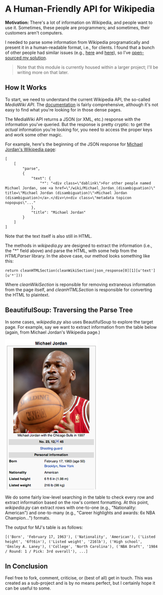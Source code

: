 # A Human-Friendly API for Wikipedia

**Motivation:** There's a lot of information on Wikipedia, and people want to use it. Sometimes, these people are programmers; and sometimes, their customers aren't computers.

I needed to parse some information from Wikipedia programatically and present it in a human-readable format, i.e., for clients. I found that a bunch of other people had similar issues (e.g., [here](http://stackoverflow.com/questions/120061/fetch-a-wikipedia-article-with-python?lq=1) and [here](http://stackoverflow.com/questions/4452102/how-to-get-plain-text-out-of-wikipedia?rq=1)), so I've [open-sourced my solution](https://github.com/crm416/quizzler/blob/master/src/wiki.py).

> Note that this module is currently housed within a larger project; I'll be writing more on that later.

## How It Works

To start, we need to understand the current Wikipedia API, the so-called *MediaWiki API*. The [documentation](http://www.mediawiki.org/wiki/API:Main_page) is fairly comprehensive, although it's not easy to find what you're looking for in those dense pages.

The MediaWiki API returns a JSON (or XML, etc.) response with the information you've queried. But the response is pretty cryptic: to get the *actual* information you're looking for, you need to access the proper keys and work some other magic.

For example, here's the beginning of the JSON response for [Michael Jordan's Wikipedia page](http://en.wikipedia.org/wiki/Michael_Jordan):

    [
        [
            "parse",
            {
                "text": {
                    "*": "<div class=\"dablink\">For other people named Michael Jordan, see <a href=\"/wiki/Michael_Jordan_(disambiguation)\" title=\"Michael Jordan (disambiguation)\">Michael Jordan (disambiguation)</a>.</div>\n<div class=\"metadata topicon nopopups\"..."
                },
                "title": "Michael Jordan"
            }
        ]
    ]

Note that the text itself is also still in HTML.

The methods in *wikipedia.py* are designed to extract the information (i.e., the "*" field above) and parse the HTML, with some help from the *HTMLParser* library. In the above case, our method looks something like this:

    return cleanHTMLSection(cleanWikiSection(json_response[0][1][u'text'][u'*']))

Where *cleanWikiSection* is reponsible for removing extraneous information from the page itself, and *cleanHTMLSection* is responsible for converting the HTML to plaintext.

## BeautifulSoup: Traversing the Parse Tree

In some cases, *wikipedia.py* also uses BeautifulSoup to explore the target page. For example, say we want to extract information from the table below (again, from Michael Jordan's Wikipedia page.)

<img src="table.png" alt="Michael Jordan" class="center">

We do some fairly low-level searching in the table to check every row and extract information based on the row's content formatting. At this point, *wikipedia.py* can extract rows with one-to-one (e.g., "Nationality: American") and one-to-many (e.g., "Career highlights and awards: 6x NBA Champion...") formats.

The output for MJ's table is as follows:

    [('Born', 'February 17, 1963'), ('Nationality', 'American'), ('Listed height', '6ft6in'), ('Listed weight', '216lb'), ('High school', 'Emsley A. Laney'), ('College', 'North Carolina'), ('NBA Draft', '1984 / Round: 1 / Pick: 3rd overall'), ...]

## In Conclusion

Feel free to fork, comment, criticise, or (best of all) get in touch. This was created as a sub-project and is by no means perfect, but I certainly hope it can be useful to some.
